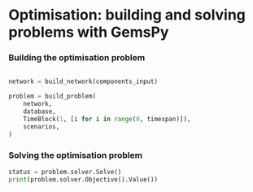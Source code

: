 # Optimisation: building and solving problems with GemsPy


### Building the optimisation problem



~~~ python

network = build_network(components_input)

problem = build_problem(
    network,
    database,
    TimeBlock(1, [i for i in range(0, timespan)]),
    scenarios,
)
~~~

### Solving the optimisation problem
~~~ python
status = problem.solver.Solve()
print(problem.solver.Objective().Value())
~~~
